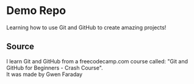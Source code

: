 # Demo Repo

Learning how to use Git and GitHub to create amazing projects!

## Source

I learn Git and GitHub from a freecodecamp.com course called: "Git and GitHub for Beginners - Crash Course". <br>
It was made by Gwen Faraday
